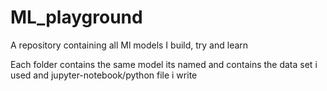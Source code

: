 # ML_playground
A repository containing all Ml models I build, try and learn

Each folder contains the same model its named and contains the data set i used and jupyter-notebook/python file i write
